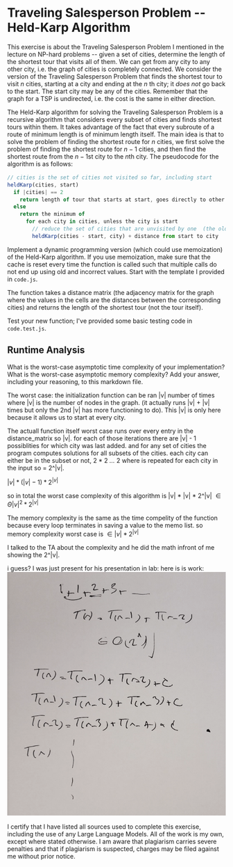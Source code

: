 # Traveling Salesperson Problem -- Held-Karp Algorithm

This exercise is about the Traveling Salesperson Problem I mentioned in the
lecture on NP-hard problems -- given a set of cities, determine the length of
the shortest tour that visits all of them. We can get from any city to any other
city, i.e. the graph of cities is completely connected. We consider the version
of the Traveling Salesperson Problem that finds the shortest tour to visit $n$
cities, starting at a city and ending at the $n$ th city; it *does not* go
back to the start. The start city may be any of the cities. Remember that the
graph for a TSP is undirected, i.e. the cost is the same in either direction.

The Held-Karp algorithm for solving the Traveling Salesperson Problem is a
recursive algorithm that considers every subset of cities and finds shortest
tours within them. It takes advantage of the fact that every subroute of a route
of minimum length is of minimum length itself. The main idea is that to solve
the problem of finding the shortest route for $n$ cities, we first solve the
problem of finding the shortest route for $n-1$ cities, and then find the
shortest route from the $n-1$st city to the $n$th city. The pseudocode for the
algorithm is as follows:

```javascript
// cities is the set of cities not visited so far, including start
heldKarp(cities, start)
  if |cities| == 2
    return length of tour that starts at start, goes directly to other city in cities
  else
    return the minimum of
      for each city in cities, unless the city is start
        // reduce the set of cities that are unvisited by one  (the old start), set the new start, add on the distance from old start to new start
        heldKarp(cities - start, city) + distance from start to city
```

Implement a dynamic programming version (which could use memoization) of the
Held-Karp algorithm. If you use memoization, make sure that the cache is reset
every time the function is called such that multiple calls do not end up using
old and incorrect values. Start with the template I provided in `code.js`.

The function takes a distance matrix (the adjacency matrix for the graph where
the values in the cells are the distances between the corresponding cities) and
returns the length of the shortest tour (not the tour itself).

Test your new function; I've provided some basic testing code in `code.test.js`.

## Runtime Analysis

What is the worst-case asymptotic time complexity of your implementation? What
is the worst-case asymptotic memory complexity? Add your answer, including your
reasoning, to this markdown file.

The worst case: 
the initialization function can be ran |v| number of times where |v| is the number of nodes in the graph. (it actually runs |v| + |v| times but only the 2nd |v| has more functioning to do). This |v| is only here because it allows us to start at every city.

The actuall function itself worst case runs over every entry in the distance_matrix so |v|. for each of those iterations there are |v| - 1 possiblities for which city was last added. and for any set of cities the program computes solutions for all subsets of the cities. each city can either be in the subset or not, 2 * 2 *...* 2 where is repeated for each city in the input so = 2^|v|.

$|v| * (|v| - 1) * 2^{|v|}$

so in total the worst case complexity of this algorithm is |v| * |v| * 2^|v| $\in \Theta |v|^2 * 2^{|v|}$


The memory complexity is the same as the time compelity of the function because every loop terminates in saving a value to the memo list. so memory complexity worst case is $\in |v| * 2^|v|$ 

I talked to the TA about the complexity and he did the math infront of me showing the 2^|v|.

i guess? I was just present for his presentation in lab:
here is is work:
![Ali work](image.png)

I certify that I have listed all sources used to complete this exercise, including the use of any Large Language Models. All of the work is my own, except where stated otherwise. I am aware that plagiarism carries severe penalties and that if plagiarism is suspected, charges may be filed against me without prior notice.